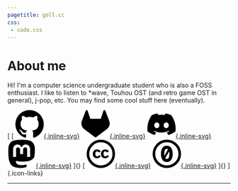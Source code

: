 ```yaml
---
pagetitle: goll.cc
css:
 - code.css
---
```


# About me

Hi! I'm a computer science undergraduate student who is also a FOSS enthusiast.
I like to listen to *wave, Touhou OST (and retro game OST in general), j-pop, etc.
You may find some cool stuff here (eventually).

[
    [
            [![](./assets/icons/github.svg){.inline-svg}](https://github.com/goll72 "My Github Page")
            [![](./assets/icons/gitlab.svg){.inline-svg}](https://gitlab.com/goll72 "My GitLab Page")
            [![](./assets/icons/discord.svg){.inline-svg}](https://discord.com/users/504830046465163265 "My Discord Profile")
            [![](./assets/icons/mastodon.svg){.inline-svg}](https://masto.ai/@goll "My Mastodon Profile")
    ]{}
    [
            [![](./assets/icons/cc.svg){.inline-svg}](https://creativecommons.org "Creative Commons")
            [![](./assets/icons/cc-zero.svg){.inline-svg}](https://creativecommons.org/publicdomain/zero/1.0/deed.en "This site is under the CC0")
    ]{}
]{.icon-links}

 *    *    * 
